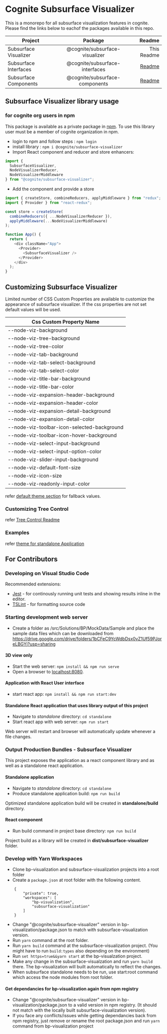 # Cognite Subsurface Visualizer

This is a monorepo for all subsurface visualization features in cognite. Please find the links below to eachof the packages available in this repo.

| Project               |            Package             |                                                                                              Readme |
| --------------------- | :----------------------------: | --------------------------------------------------------------------------------------------------: |
| Subsurface Visualizer | @cognite/subsurface-visualizer |                                                                                         This Readme |
| Subsurface Interfaces | @cognite/subsurface-interfaces |  [Readme](https://github.com/cognitedata/subsurface-visualization/blob/master/src/Interface#readme) |
| Subsurface Components | @cognite/subsurface-components | [Readme](https://github.com/cognitedata/subsurface-visualization/blob/master/src/Components#readme) |

## Subsurface Visualizer library usage

### for cognite org users in npm

This package is available as a private package in [npm](https://www.npmjs.com/package/@cognite/subsurface-visualizer).
To use this library user must be a member of cognite organization in npm.

- login to npm and follow steps : `npm login`
- install library : `npm i @cognite/subsurface-visualizer`
- Import React component and reducer and store enhancers:

```javascript
import {
  SubsurfaceVisualizer,
  NodeVisualizerReducer,
  NodeVisualizerMiddleware
} from "@cognite/subsurface-visualizer";
```

- Add the component and provide a store

```javascript
import { createStore, combineReducers, applyMiddleware } from "redux";
import { Provider } from "react-redux";

const store = createStore(
  combineReducers({ ...NodeVisualizerReducer }),
  applyMiddleware(...NodeVisualizerMiddleware)
);

function App() {
  return (
    <div className="App">
      <Provider>
        <SubsurfaceVisualizer />
      </Provider>
    </div>
  );
}
```

## Customizing Subsurface Visualizer

Limited number of CSS Custom Properties are available to customize the appearance of subsurface visualizer.
If the css properties are not set default values will be used.

| Css Custom Property Name                          |
| ------------------------------------------------- |
| --node-viz-background                       |
| --node-viz-tree-background                  |
| --node-viz-tree-color                       |
| --node-viz-tab-background                   |
| --node-viz-tab-select-background            |
| --node-viz-tab-select-color                 |
| --node-viz-title-bar-background             |
| --node-viz-title-bar-color                  |
| --node-viz-expansion-header-background      |
| --node-viz-expansion-header-color           |
| --node-viz-expansion-detail-background      |
| --node-viz-expansion-detail-color           |
| --node-viz-toolbar-icon-selected-background |
| --node-viz-toolbar-icon-hover-background    |
| --node-viz-select-input-background          |
| --node-viz-select-input-option-color        |
| --node-viz-slider-input-background          |
| --node-viz-default-font-size                   |
| --node-viz-icon-size                           |
| --node-viz-readonly-input-color                |

refer [default theme section](https://github.com/cognitedata/subsurface-visualization/blob/master/src/UserInterface/styles/scss/index.scss) for fallback values.

### Customizing Tree Control

refer [Tree Control Readme](https://github.com/cognitedata/subsurface-visualization/blob/master/src/Components#readme)

### Examples

refer [theme for standalone Application](https://github.com/cognitedata/subsurface-visualization/blob/master/src/UserInterface/styles/scss/theme.scss)

## For Contributors

### Developing on Visual Studio Code

Recommended extensions:

- [Jest](https://marketplace.visualstudio.com/items?itemName=Orta.vscode-jest) - for continously running unit tests and showing results inline in the editor.
- [TSLint](https://marketplace.visualstudio.com/items?itemName=ms-vscode.vscode-typescript-tslint-plugin) - for formatting source code

### Starting development web server

- Create a folder as /src/Solutions/BP/MockData/Sample and place the sample data files which can be downloaded from https://drive.google.com/drive/folders/1bCFeC9YcWdbDsx0vZ1Uf59PJoreLBGYj?usp=sharing

#### 3D view only

- Start the web server: `npm install && npm run serve`
- Open a browser to [localhost:8080](http://localhost:8080).

#### Application with React User interface

- start react app: `npm install && npm run start:dev`

#### Standalone React application that uses library output of this project

- Navigate to _standalone_ directory: `cd standalone`
- Start react app with web server: `npm run start`

Web server will restart and browser will automatically update whenever a file changes.

### Output Production Bundles - Subsurface Visualizer

This project exposes the application as a react component library and as well as a standalone react application.

#### Standalone application

- Navigate to _standalone_ directory: `cd standalone`
- Produce standalone application build: `npm run build`

Optimized standalone application build will be created in **standalone/build** directory.

#### React component

- Run build command in project base directory: `npm run build`

Project build as a library will be created in **dist/subsurface-visualizer** folder.

### Develop with Yarn Workspaces

- Clone bp-visualization and subsurface-visualization projects into a root folder
- Create a `package.json` at root folder with the following content.
```
    {
        "private": true,
        "workspaces": [
            "bp-visualization",
            "subsurface-visualization"
        ]
    }
```

- Change "@cognite/subsurface-visualizer" version in bp-visualization/package.json to match with subsurface-visualization version.
- Run `yarn` command at the root folder.
- Run `yarn build` command at the subsurface-visualization project. (You might have to run `build:types` also depending on the environment)
- Run `set https=true&&yarn start` at the bp-visualzation project.
- Make any change in the subsurface-visualzation and run `yarn build` there. The bp-visualization will built automatically to reflect the changes.
- When subsurface standalone needs to be run, use start:root command which access the node modules from root folder.

#### Get dependancies for bp-visualization again from npm registry
- Change "@cognite/subsurface-visualizer" version in bp-visualization/package.json to a valid version in npm registry. (It should not match with the locally built subsurface-visualization version).
- If you face any conflicts/issues while getting dependancies back from npm registry, just remove or rename the root package.json and run `yarn` command from bp-visualization project

